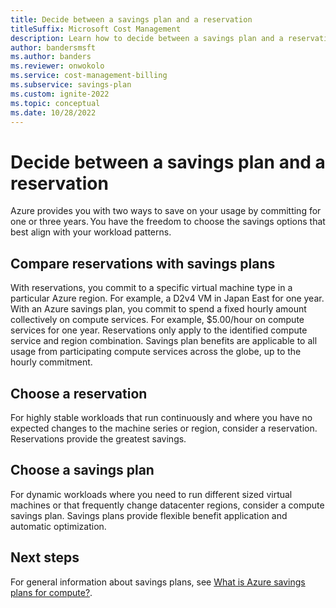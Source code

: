 ```yaml
---
title: Decide between a savings plan and a reservation
titleSuffix: Microsoft Cost Management
description: Learn how to decide between a savings plan and a reservation.
author: bandersmsft
ms.author: banders
ms.reviewer: onwokolo
ms.service: cost-management-billing
ms.subservice: savings-plan
ms.custom: ignite-2022
ms.topic: conceptual
ms.date: 10/28/2022
---
```


# Decide between a savings plan and a reservation

Azure provides you with two ways to save on your usage by committing for one or three years. You have the freedom to choose the savings options that best align with your workload patterns.

## Compare reservations with savings plans

With reservations, you commit to a specific virtual machine type in a particular Azure region. For example, a D2v4 VM in Japan East for one year. With an Azure savings plan, you commit to spend a fixed hourly amount collectively on compute services. For example, $5.00/hour on compute services for one year. Reservations only apply to the identified compute service and region combination. Savings plan benefits are applicable to all usage from participating compute services across the globe, up to the hourly commitment.

## Choose a reservation

For highly stable workloads that run continuously and where you have no expected changes to the machine series or region, consider a reservation. Reservations provide the greatest savings.

## Choose a savings plan

For dynamic workloads where you need to run different sized virtual machines or that frequently change datacenter regions, consider a compute savings plan. Savings plans provide flexible benefit application and automatic optimization.

## Next steps

For general information about savings plans, see [What is Azure savings plans for compute?](savings-plan-compute-overview.md).
